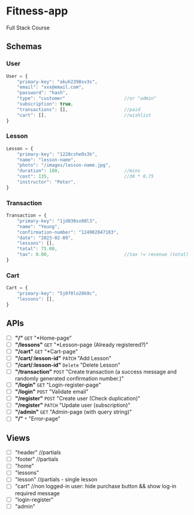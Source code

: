 # Fitness-app
Full Stack Course

## Schemas

### User
```javascript
User = {
	"primary-key": "akuh2398sv3s",
	"email": "xxx@email.com",
	"password": "hash",
	"type": "customer"						//or "admin"
	"subscription": true,
	"transactions": [],						//paid
	"cart": [],								//wishlist
}
```

### Lesson
```javascript
Lesson = {
	"primary-key": "1228cshe0s3k",
	"name": "lesson-name",
	"photo": "/images/lesson-name.jpg",
	"duration": 180, 						//mins
	"cost": 135,							//30 * 0.75
	"instructor": "Peter",
}
```

### Transaction
```javascript
Transaction = {
	"primary-key": "1jd830sx08l3",
	"name": "Yeung",
	"confirmation-number": "124902847103",
	"date": "2023-02-09",
	"lessons": [],
	"total": 75.00,
	"tax": 0.00,							//tax != revenue (total)
}
```

### Cart
```javascript
Cart = {
	"primary-key": "5j0f0lo28k9c",
	"lessons": [],	
}
```

## APIs
- [ ]   **"/"**                     `GET`     "*Home-page"
- [ ]   **"/lessons"**              `GET`     "*Lesson-page (Already registered?)"
- [ ]   **"/cart"**                 `GET`     "*Cart-page"
- [ ]   **"/cart/:lesson-id"**      `PATCH`   "Add Lesson"
- [ ]   **"/cart/:lesson-id"**      `Delete`   "Delete Lesson"
- [ ]   **"/transaction"**          `POST`    "Create transaction (a success message and randomly generated confirmation number.)"    
- [ ]   **"/login"**                `GET`     "Login-register-page"
- [ ]   **"/login"**                `POST`    "Validate email"
- [ ]   **"/register"**             `POST`    "Create user (Check duplication)"
- [ ]   **"/register"**             `PATCH`   "Update user (subscription)"
- [ ]   **"/admin"**                `GET`     "Admin-page (with query string)" 
- [ ]   **"/"**                     `*`       "Error-page"  

## Views
 - [ ] "header"			//partials
 - [ ] "footer"			//partials
 - [ ] "home"
 - [ ] "lessons"
 - [ ] "lesson"			//partials - single lesson
 - [ ] "cart"				//non logged-in user: hide purchase button && show log-in required message
 - [ ] "login-register"
 - [ ] "admin"
